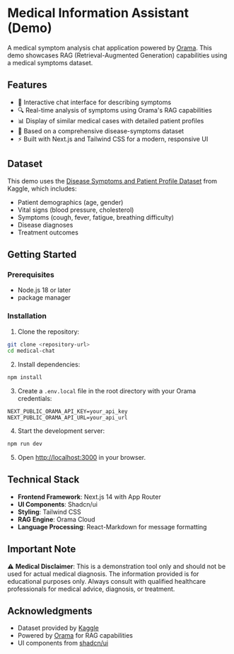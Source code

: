 # Medical Information Assistant (Demo)

A medical symptom analysis chat application powered by [Orama](https://docs.oramasearch.com/). This demo showcases RAG (Retrieval-Augmented Generation) capabilities using a medical symptoms dataset.

## Features

- 💬 Interactive chat interface for describing symptoms
- 🔍 Real-time analysis of symptoms using Orama's RAG capabilities
- 📊 Display of similar medical cases with detailed patient profiles
- 🏥 Based on a comprehensive disease-symptoms dataset
- ⚡ Built with Next.js and Tailwind CSS for a modern, responsive UI

## Dataset

This demo uses the [Disease Symptoms and Patient Profile Dataset](https://www.kaggle.com/datasets/uom190346a/disease-symptoms-and-patient-profile-dataset/data) from Kaggle, which includes:

- Patient demographics (age, gender)
- Vital signs (blood pressure, cholesterol)
- Symptoms (cough, fever, fatigue, breathing difficulty)
- Disease diagnoses
- Treatment outcomes

## Getting Started

### Prerequisites

- Node.js 18 or later
- package manager

### Installation

1. Clone the repository:
```bash
git clone <repository-url>
cd medical-chat
```

2. Install dependencies:
```bash
npm install
```

3. Create a `.env.local` file in the root directory with your Orama credentials:
```env
NEXT_PUBLIC_ORAMA_API_KEY=your_api_key
NEXT_PUBLIC_ORAMA_API_URL=your_api_url
```

4. Start the development server:
```bash
npm run dev
```

5. Open [http://localhost:3000](http://localhost:3000) in your browser.

## Technical Stack

- **Frontend Framework**: Next.js 14 with App Router
- **UI Components**: Shadcn/ui
- **Styling**: Tailwind CSS
- **RAG Engine**: Orama Cloud
- **Language Processing**: React-Markdown for message formatting

## Important Note

⚠️ **Medical Disclaimer**: This is a demonstration tool only and should not be used for actual medical diagnosis. The information provided is for educational purposes only. Always consult with qualified healthcare professionals for medical advice, diagnosis, or treatment.


## Acknowledgments

- Dataset provided by [Kaggle](https://www.kaggle.com/datasets/uom190346a/disease-symptoms-and-patient-profile-dataset/data)
- Powered by [Orama](https://docs.oramasearch.com/) for RAG capabilities
- UI components from [shadcn/ui](https://ui.shadcn.com/)
